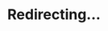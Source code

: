 ---
title: Redirecting...
layout: redirect
sitemap: false
permalink: /participants/Israel
redirect_to: /participants/ISR/
---